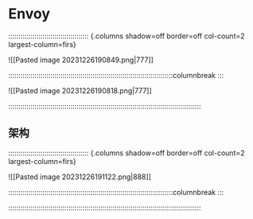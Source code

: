 # Envoy

:::::::::::::::::::::::::::::::::::::::: {.columns shadow=off border=off col-count=2 largest-column=firs}

![[Pasted image 20231226190849.png|777]]

::::::::::::::::::::::::::::::::::::::::::::::::::::::::::::::::::::::::::::::::::columnbreak
:::

![[Pasted image 20231226190818.png|777]]

::::::::::::::::::::::::::::::::::::::::::::::::::::::::::::::::::::::::::::::::::::::::::::::::
## 架构

:::::::::::::::::::::::::::::::::::::::: {.columns shadow=off border=off col-count=2 largest-column=firs}

![[Pasted image 20231226191122.png|888]]

::::::::::::::::::::::::::::::::::::::::::::::::::::::::::::::::::::::::::::::::::columnbreak
:::



::::::::::::::::::::::::::::::::::::::::::::::::::::::::::::::::::::::::::::::::::::::::::::::::

